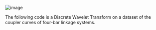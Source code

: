 ![image](https://user-images.githubusercontent.com/99061771/229407155-d44fc4b4-de65-4579-9763-fc6b46ff7dcf.png)

The following code is a Discrete Wavelet Transform on a dataset of the coupler curves of four-bar linkage systems.

